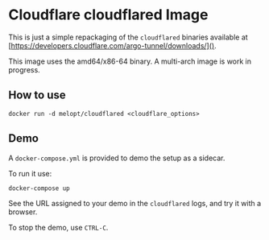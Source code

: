 # Cloudflare cloudflared Image #

This is just a simple repackaging of the `cloudflared` binaries available at [https://developers.cloudflare.com/argo-tunnel/downloads/]().

This image uses the amd64/x86-64 binary. A multi-arch image is work in progress.


## How to use ##

```
docker run -d melopt/cloudflared <cloudflare_options>
```


## Demo ##

A `docker-compose.yml` is provided to demo the setup as a sidecar.

To run it use:

``` 
docker-compose up
```

See the URL assigned to your demo in the `cloudflared` logs, and try it with a browser.

To stop the demo, use `CTRL-C`.
